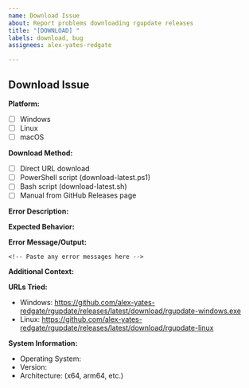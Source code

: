 ```yaml
---
name: Download Issue
about: Report problems downloading rgupdate releases
title: "[DOWNLOAD] "
labels: download, bug
assignees: alex-yates-redgate

---
```


## Download Issue

**Platform:**
- [ ] Windows
- [ ] Linux
- [ ] macOS

**Download Method:**
- [ ] Direct URL download
- [ ] PowerShell script (download-latest.ps1)
- [ ] Bash script (download-latest.sh)
- [ ] Manual from GitHub Releases page

**Error Description:**
<!-- Describe what went wrong -->

**Expected Behavior:**
<!-- What should have happened -->

**Error Message/Output:**
```
<!-- Paste any error messages here -->
```

**Additional Context:**
<!-- Add any other context about the problem here -->

**URLs Tried:**
- Windows: https://github.com/alex-yates-redgate/rgupdate/releases/latest/download/rgupdate-windows.exe
- Linux: https://github.com/alex-yates-redgate/rgupdate/releases/latest/download/rgupdate-linux

**System Information:**
- Operating System: 
- Version: 
- Architecture: (x64, arm64, etc.)
